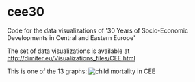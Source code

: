 # cee30
Code for the data visualizations of '30 Years of Socio-Economic Developments in Central and Eastern Europe'

The set of data visualizations is available at http://dimiter.eu/Visualizations_files/CEE.html

This is one of the 13 graphs:
![child mortality in CEE](http://dimiter.eu/Visualizations_files/cee/mortality_region.png)
